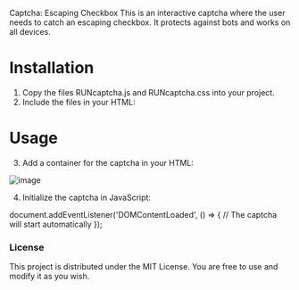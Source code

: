 Captcha: Escaping Checkbox
This is an interactive captcha where the user needs to catch an escaping checkbox. It protects against bots and works on all devices.

# Installation
1. Copy the files RUNcaptcha.js and RUNcaptcha.css into your project.
2. Include the files in your HTML:

<link rel="stylesheet" href="RUNcaptcha.css">
<script src="RUNcaptcha.js"></script>

# Usage
3. Add a container for the captcha in your HTML:

![image](https://github.com/user-attachments/assets/8d1f6201-9b3f-4c64-a96e-1c1c2b9c553f)


4. Initialize the captcha in JavaScript:

document.addEventListener('DOMContentLoaded', () => {
    // The captcha will start automatically
});

### License
This project is distributed under the MIT License. You are free to use and modify it as you wish.
